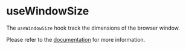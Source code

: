 # useWindowSize

The `useWindowSize` hook track the dimensions of the browser window.

Please refer to the [documentation](https://www.raddix.website/docs/use-window-size) for more information.
